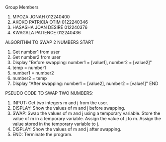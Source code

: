 Group Members
1. MPOZA JONAH 012240400
2. AKOKO PATRICIA OTIM 0122240346
3. HASASHA JOAN DESIRE 012240376
4. KWAGALA PATIENCE 012240436


ALGORITHM TO SWAP 2 NUMBERS
START
1. Get number1 from user
2. Get number2 from user
3. Display "Before swapping: number1 = [value1], number2 = [value2]"
4. temp = number1
5. number1 = number2
6. number2 = temp
7. Display "After swapping: number1 = [value2], number2 = [value1]"
END



PSEUDO CODE TO SWAP TWO NUMBERS:

1. INPUT: Get two integers m and j from the user.
2. DISPLAY: Show the values of m and j before swapping.
3. SWAP: Swap the values of m and j using a temporary variable.
   Store the value of m in a temporary variable.
   Assign the value of j to m.
   Assign the value stored in the temporary variable to j.
4. DISPLAY: Show the values of m and j after swapping.
5. END: Terminate the program.
